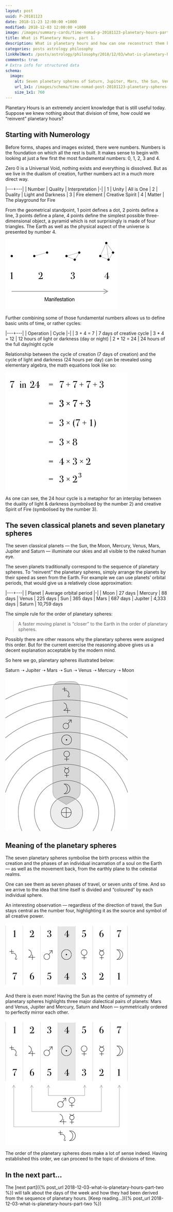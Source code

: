 ```yaml
---
layout: post
uuid: P-20181123
date: 2018-11-23 12:00:00 +1000
modified: 2018-12-03 12:00:00 +1000
image: /images/summary-cards/time-nomad-p-20181123-planetary-hours-part-one.jpg
title: What is Planetary Hours, part 1.
description: What is planetary hours and how can one reconstruct them knowing some basic numerology and common sense.
categories: posts astrology philosophy
linkRelNext: /posts/astrology/philosophy/2018/12/03/what-is-planetary-hours-part-two.html
comments: true
# Extra info for structured data
schema:
  image:
    alt: Seven planetary spheres of Saturn, Jupiter, Mars, the Sun, Venus, Mercury, the Moon above the planet Earth.
    url_1x1: /images/schema/time-nomad-post-20181123-planetary-spheres-1x1.jpg
    size_1x1: 760
---
```


Planetary Hours is an extremely ancient knowledge that is still useful today. Suppose we knew nothing about that division of time, how could we “reinvent” planetary hours?

## Starting with Numerology

Before forms, shapes and images existed, there were numbers. Numbers is the foundation on which all the rest is built. It makes sense to begin with looking at just a few first the most fundamental numbers: 0, 1, 2, 3 and 4.

Zero 0 is a Universal Void, nothing exists and everything is dissolved. But as we live in the dualism of creation, further numbers act in a much more direct way.

|---+---|
| Number | Quality | Interpretation
|-|
| 1 | Unity | All is One
| 2 | Duality | Light and Darkness
| 3 | Fire element | Creative Spirit
| 4 | Matter | The playground for Fire

From the geometrical standpoint, 1 point defines a dot, 2 points define a line, 3 points define a plane, 4 points define the simplest possible three-dimensional object, a pyramid which is not surprisingly is made of four triangles. The Earth as well as the physical aspect of the universe is presented by number 4.

![Geometrical meaning of numbers 1 to 4: point, line, plane, 3-d shape](/images/illustrations/time-nomad-fig-geometry-points-1-to-4.png "Geometrical meaning of numbers 1 to 4: point, line, plane, 3-d shape")

Further combining some of those fundamental numbers allows us to define basic units of time, or rather cycles:

|---+---|
| Operation | Cycle
|-|
| 3 + 4 = 7 | 7 days of creative cycle
| 3 * 4 = 12 | 12 hours of light or darkness (day or night)
| 2 * 12 = 24 | 24 hours of the full day/night cycle

Relationship between the cycle of creation (7 days of creation) and the cycle of light and darkness (24 hours per day) can be revealed using elementary algebra, the math equations look like so:

![Seven days and 24 hours in numerology](/images/illustrations/time-nomad-fig-numerology-7-and-24.png "Seven days and 24 hours in numerology")

As one can see, the 24 hour cycle is a metaphor for an interplay between the duality  of light & darkness (symbolised by the number 2) and creative Spirit of Fire (symbolised by the number 3).

## The seven classical planets and seven planetary spheres

The seven classical planets — the Sun, the Moon, Mercury, Venus, Mars, Jupiter and Saturn — illuminate our skies and all visible to the naked human eye.

The seven planets traditionally correspond to the sequence of planetary spheres. To “reinvent” the planetary spheres, simply arrange the planets by their speed as seen from the Earth. For example we can use planets’ orbital periods, that would give us a relatively close approximation:

|---+---|
| Planet | Average orbital period
|-|
| Moon | 27 days
| Mercury | 88 days
| Venus | 225 days
| Sun | 365 days
| Mars | 687 days
| Jupiter | 4,333 days
| Saturn | 10,759 days

The simple rule for the order of planetary spheres:

> A faster moving planet is “closer” to the Earth in the order of planetary spheres.

Possibly there are other reasons why the planetary spheres were assigned this order. But for the current exercise the reasoning above gives us a decent explanation acceptable by the modern mind.

So here we go, planetary spheres illustrated below:

Saturn ➝ Jupiter ➝ Mars ➝ Sun ➝ Venus ➝ Mercury ➝ Moon

![Order of planetary spheres and flow of time](/images/illustrations/time-nomad-fig-planetary-spheres-flow-of-time.png "Order of planetary spheres and flow of time")

## Meaning of the planetary spheres

The seven planetary spheres symbolise the birth process within the creation and the phases of an individual incarnation of a soul on the Earth — as well as the movement back, from the earthly plane to the celestial realms.

One can see them as seven phases of travel, or seven units of time. And so we arrive to the idea that time itself is divided and “coloured” by each individual sphere.

An interesting observation — regardless of the direction of travel, the Sun stays central as the number four, highlighting it as the source and symbol of all creative power.

![Order of planetary hours](/images/illustrations/time-nomad-fig-planetary-hours-order.png "Order of planetary hours")

And there is even more! Having the Sun as the centre of symmetry of planetary spheres highlights three major dialectical pairs of planets: Mars and Venus, Jupiter and Mercury, Saturn and Moon — symmetrically ordered to perfectly mirror each other.

![Dialectical pairs in the planetary hours - Mars and Venus, Jupiter and Mercury, Saturn and Moon](/images/illustrations/time-nomad-fig-planetary-hours-dialectical-pairs.png "Dialectical pairs in the planetary hours - Mars and Venus, Jupiter and Mercury, Saturn and Moon")

The order of the planetary spheres does make a lot of sense indeed. Having established this order, we can proceed to the topic of divisions of time.

## In the next part…

The [next part]({% post_url 2018-12-03-what-is-planetary-hours-part-two %}) will talk about the days of the week and how they had been derived from the sequence of planetary hours. [Keep reading…]({% post_url 2018-12-03-what-is-planetary-hours-part-two %})